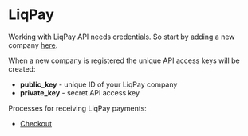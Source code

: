 # LiqPay

Working with LiqPay API needs credentials. So start by adding a new company [here](https://www.liqpay.ua/ru/registration).

When a new company is registered the unique API access keys will be created:
* **public_key** - unique ID of your LiqPay company
* **private_key** - secret API access key

Processes for receiving LiqPay payments:
*   [Checkout](checkout.md)
